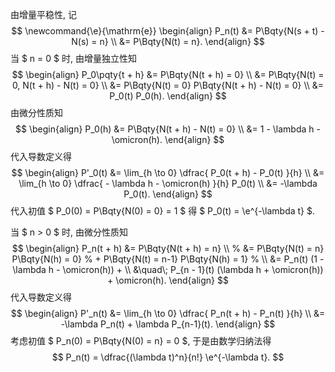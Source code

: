 由增量平稳性, 记
$$
\newcommand{\e}{\mathrm{e}}
\begin{align}
P_n(t) &= P\Bqty{N(s + t) - N(s) = n} \\
&= P\Bqty{N(t) = n}.
\end{align}
$$
当 $ n = 0 $ 时, 由增量独立性知
$$
\begin{align}
P_0\pqty{t + h} &= P\Bqty{N(t + h) = 0}
\\
&= P\Bqty{N(t) = 0, N(t + h) - N(t) = 0}
\\
&= P\Bqty{N(t) = 0} P\Bqty{N(t + h) - N(t) = 0}
\\
&= P_0(t) P_0(h).
\end{align}
$$
由微分性质知
$$
\begin{align}
P_0(h) &= P\Bqty{N(t + h) - N(t) = 0}
\\
&= 1 - \lambda h - \omicron(h).
\end{align}
$$
代入导数定义得
$$
\begin{align}
P'_0(t) &= \lim_{h \to 0} \dfrac{
	P_0(t + h) - P_0(t)
}{h} \\
&= \lim_{h \to 0} \dfrac{
	- \lambda h - \omicron(h)
}{h} P_0(t)
\\
&= -\lambda P_0(t).
\end{align}
$$
代入初值 $ P_0(0) = P\Bqty{N(0) = 0} = 1 $ 得 $ P_0(t) = \e^{-\lambda t} $.

当 $ n > 0 $ 时, 由微分性质知
$$
\begin{align}
P_n(t + h) &= P\Bqty{N(t + h) = n}
\\
% &= P\Bqty{N(t) = n} P\Bqty{N(h) = 0}
% + P\Bqty{N(t) = n-1} P\Bqty{N(h) = 1}
% \\
&= P_n(t) (1 - \lambda h - \omicron(h)) +
\\
&\quad\; P_{n - 1}(t) (\lambda h + \omicron(h)) + \omicron(h).
\end{align}
$$
代入导数定义得
$$
\begin{align}
P'_n(t) &= \lim_{h \to 0} \dfrac{
	P_n(t + h) - P_n(t)
}{h} \\
&= -\lambda P_n(t) + \lambda P_{n-1}(t).
\end{align}
$$
考虑初值 $ P_n(0) = P\Bqty{N(0) = n} = 0 $, 于是由数学归纳法得
$$
P_n(t) = \dfrac{(\lambda t)^n}{n!} \e^{-\lambda t}.
$$